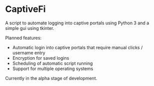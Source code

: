 # CaptiveFi
A script to automate logging into captive portals using Python 3 and a simple gui using tkinter.

Planned features: 
* Automatic login into captive portals that require manual clicks / username entry
* Encryption for saved logins
* Scheduling of automatic script running
* Support for multiple operating systems

Currently in the alpha stage of development.
